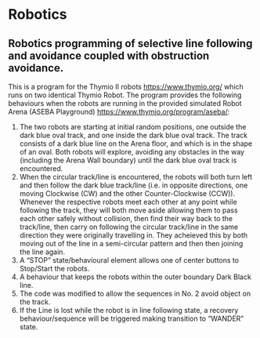 # Robotics
## Robotics programming of selective line following and avoidance coupled with obstruction avoidance.

This is a program for the Thymio II robots https://www.thymio.org/ which runs on two identical Thymio Robot. The program provides the following behaviours when the robots are running in the provided simulated Robot Arena (ASEBA Playground) https://www.thymio.org/program/aseba/:

1. The two robots are starting at initial random positions, one outside the dark blue oval track, and one inside the dark blue oval track. The track consists of a dark blue line on the Arena floor, and which is in the shape of an oval. Both robots will explore, avoiding any obstacles in the way (including the Arena Wall boundary) until the dark blue oval track is encountered.
2. When the circular track/line is encountered, the robots will both turn left and then follow the dark blue track/line (i.e. in opposite directions, one moving Clockwise (CW) and the other Counter-Clockwise (CCW)). Whenever the respective robots meet each other at any point while following the track, they will both move aside allowing them to pass each other safely without collision, then find their way back to the track/line, then carry on following the circular track/line in the same direction they were originally travelling in. They acheieved this by both moving out of the line in a semi-circular pattern and then then joining the line again. 
3. A “STOP” state/behavioural element allows one of center buttons to Stop/Start the robots.
4. A behaviour that keeps the robots within the outer boundary Dark Black line.
5. The code was modified to allow the sequences in No. 2 avoid object on the track.
6. If the Line is lost while the robot is in line following state, a recovery behaviour/sequence will be triggered making transition to “WANDER” state.
